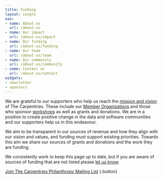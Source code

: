 ```yaml
---
title: Funding
layout: single
nav:
- name: About us
  url: /about-us
- name: Our impact
  url: /about-us/impact
- name: Our funding
  url: /about-us/funding
- name: Our team
  url: /about-us/team
- name: Our community
  url: /about-us/community
- name: Contact us
  url: /about-us/contact
widgets:
- newsletter
- sponsors
---
```


We are grateful to our supporters who help us reach the [mission and vision](#) of The Carpentries. These include our [Member Organisations](#) and those who sponsor [workshops](#) as well as grants and donations. We are in a position to create positive change in the data and software communities and our supporters help us in this endeavour.

We aim to be transparent in our sources of revenue and how they align with our vision and values, and funding must support existing priorities. Towards this aim we share our sources of grants and donations and the work they are funding.

We consistently work to keep this page up to date, but if you are aware of sources of funding that are not listed please [let us know](#).


[Join The Carpentries Philanthropy Mailing List](https://carpentries.us14.list-manage.com/subscribe?u=46d7513c798c6bd41e5f58f4a&id=33f76196ac)
{.button}

